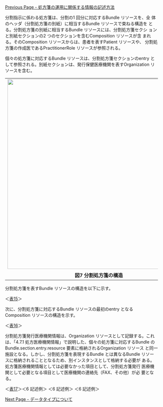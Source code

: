 [Previous Page - 処方箋の運用に関係する情報の記述方法](descriptionmethod.html)

分割指示に係わる処方箋は、分割の1 回分に対応するBundle リソースを、全
体のヘッダ（分割処方箋の別紙）に相当するBundle リソースで束ねる構造を
とる。分割処方箋の別紙に相当するBundle リソースには、分割処方箋セクシ
ョンと別紙セクションの2 つのセクションを含むComposition リソースが含
まれる。そのComposition リソースからは、患者を表すPatient リソースや、
分割処方箋の作成医であるPractitionerRole リソースが参照される。

個々の処方箋に対応するBundle リソースは、分割処方箋セクションのentry
として参照される。別紙セクションは、発行保健医療機関を表すOrganization
リソースを含む。

<table style="border: 0px none">
<tr><td  style="border: 0px none"><img src="figure7.png" width="602" height="623"></td></tr>
<tr><th style="border: 0px none; text-align: center">図7 分割処方箋の構造</th></tr>
</table>

分割処方箋を表すBundle リソースの構造を以下に示す。

＜[表15](https://trifolia-fhir.lantanagroup.com/igs/lantana_hapi_r4/jp-electronic-prescription/StructureDefinition-Bundle2.html)＞

次に、分割処方箋に対応するBundle リソースの最初のentry となる
Composition リソースの構造を示す。

＜[表16](https://trifolia-fhir.lantanagroup.com/igs/lantana_hapi_r4/jp-electronic-prescription/StructureDefinition-Composition2.html)＞

分割処方箋発行医療機関情報は、Organization リソースとして記録する。これ
は、「4.7.1 処方医療機関情報」で説明した、個々の処方箋に対応するBundle
のBundle.section.entry.resource 要素に格納されるOrganization リソース
と同一施設となる。しかし、分割処方箋を表現するBundle とは異なるBundle
リソースに格納されることとなるため、別インスタンスとして格納する必要が
ある。処方箋医療機関情報としては必要なかった項目として、分割処方箋発行
医療機関として必要となる項目として医療機関の連絡先（FAX、その他）が必
要となる。

＜[表17](https://trifolia-fhir.lantanagroup.com/igs/lantana_hapi_r4/jp-electronic-prescription/StructureDefinition-Organization4.html)＞＜6 記述例＞
＜6 記述例＞
＜6 記述例＞



[Next Page - データタイプについて](datatype.html)